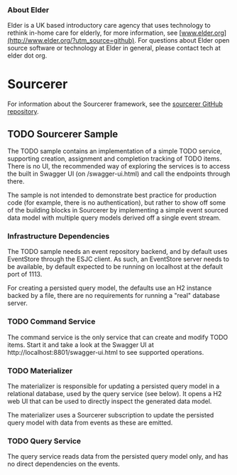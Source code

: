 ### About Elder

Elder is a UK based introductory care agency that uses technology to rethink in-home care for
elderly, for more information, see [www.elder.org](http://www.elder.org/?utm_source=github).
For questions about Elder open source software or technology at Elder in general, please contact
tech at elder dot org.

# Sourcerer

For information about the Sourcerer framework, see the [sourcerer GitHub repository](https://github.com/elder-oss/sourcerer).

## TODO Sourcerer Sample 

The TODO sample contains an implementation of a simple TODO service, supporting creation, assignment
and completion tracking of TODO items. There is no UI, the recommended way of exploring the services
is to access the built in Swagger UI (on /swagger-ui.html) and call the endpoints through there.

The sample is not intended to demonstrate best practice for production code (for example, there is
no authentication), but rather to show off some of the building blocks in Sourcerer by implementing
a simple event sourced data model with multiple query models derived off a single event stream.

### Infrastructure Dependencies

The TODO sample needs an event repository backend, and by default uses EventStore through the ESJC
client. As such, an EventStore server needs to be available, by default expected to be running on
localhost at the default port of 1113.

For creating a persisted query model, the defaults use an H2 instance backed by a file, there are
no requirements for running a "real" database server.

### TODO Command Service

The command service is the only service that can create and modify TODO items. Start it and take
a look at the Swagger UI at http://localhost:8801/swagger-ui.html to see supported operations.
 
### TODO Materializer
 
The materializer is responsible for updating a persisted query model in a relational database, used
by the query service (see below). It opens a H2 web UI that can be used to directly inspect the
generated data model.

The materializer uses a Sourcerer subscription to update the persisted query model with data from
events as these are emitted.

### TODO Query Service

The query service reads data from the persisted query model only, and has no direct dependencies
on the events.
